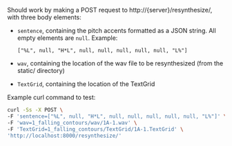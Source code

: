 Should work by making a POST request to http://{server}/resynthesize/, with three body elements:

* `sentence`, containing the pitch accents formatted as a JSON string. All empty elements are `null`. Example:

  ```["%L", null, "H*L", null, null, null, null, null, "L%"]```

* `wav`, containing the location of the wav file to be resynthesized (from the static/ directory)

* `TextGrid`, containing the location of the TextGrid

Example curl command to test:

```bash
curl -Ss -X POST \
-F 'sentence=["%L", null, "H*L", null, null, null, null, null, "L%"]' \
-F 'wav=1_falling_contours/wav/1A-1.wav' \
-F 'TextGrid=1_falling_contours/TextGrid/1A-1.TextGrid' \
'http://localhost:8000/resynthesize/'
```
